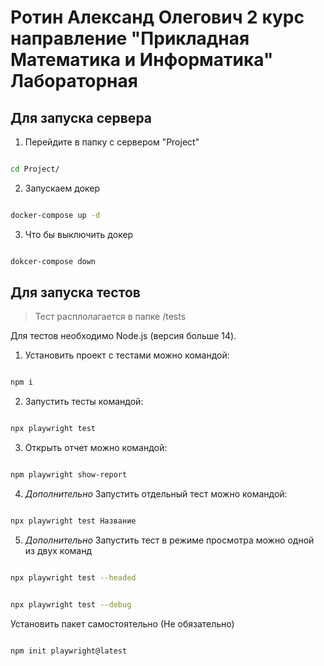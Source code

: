 # Ротин Александ Олегович 2 курс направление "Прикладная Математика и Информатика" Лабораторная

## Для запуска сервера 
1. Перейдите в папку с сервером "Project"
```bash

cd Project/

```
2. Запускаем докер
```bash

docker-compose up -d 

```
3. Что бы выключить докер
```bash

dokcer-compose down

```
## Для запуска тестов 
> Тест расплолагается в папке /tests

Для тестов необходимо Node.js (версия больше 14).

1. Установить проект с тестами можно командой:
```bash

npm i

```
2. Запустить тесты командой:
```bash

npx playwright test

```
3. Открыть отчет можно командой:
```bash

npm playwright show-report

```
4. *Дополнительно*
Запустить отдельный тест можно командой:
```bash

npx playwright test Название

```

5. *Дополнительно*
Запустить тест в режиме просмотра можно одной из двух команд
```bash

npx playwright test --headed

```
```bash

npx playwright test --debug

```


Установить пакет самостоятельно (Не обязательно)
```bash

npm init playwright@latest

```